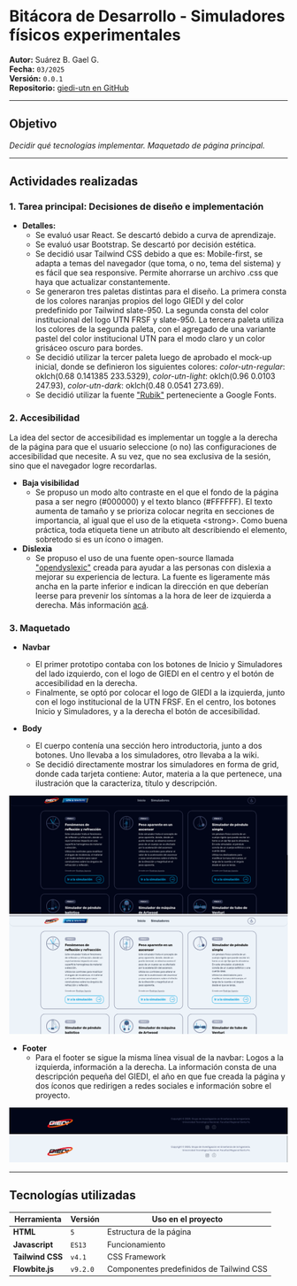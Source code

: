 # Bitácora de Desarrollo - Simuladores físicos experimentales

**Autor:** Suárez B. Gael G.  
**Fecha:** `03/2025`    
**Versión:** `0.0.1`  
**Repositorio:** [giedi-utn en GitHub](https://github.com/GIEDI-UTN/giedi-utn.github.io)  

---

## Objetivo
*Decidir qué tecnologías implementar. Maquetado de página principal.*

---

## Actividades realizadas

### 1. Tarea principal: Decisiones de diseño e implementación
- **Detalles:**
  - Se evaluó usar React. Se descartó debido a curva de aprendizaje.
  - Se evaluó usar Bootstrap. Se descartó por decisión estética.
  - Se decidió usar Tailwind CSS debido a que es: Mobile-first, se adapta a temas del navegador (que toma, o no, tema del sistema) y es fácil que sea responsive. Permite ahorrarse un archivo .css que haya que actualizar constantemente.
  - Se generaron tres paletas distintas para el diseño. La primera consta de los colores naranjas propios del logo GIEDI y del color predefinido por Tailwind slate-950. La segunda consta del color institucional del logo UTN FRSF y slate-950. La tercera paleta utiliza los colores de la segunda paleta, con el agregado de una variante pastel del color institucional UTN para el modo claro y un color grisáceo oscuro para bordes. 
  - Se decidió utilizar la tercer paleta luego de aprobado el mock-up inicial, donde se definieron los siguientes colores: *color-utn-regular*: oklch(0.68 0.141385 233.5329), *color-utn-light*: oklch(0.96 0.0103 247.93), *color-utn-dark*: oklch(0.48 0.0541 273.69).
  - Se decidió utilizar la fuente ["Rubik"](https://fonts.google.com/specimen/Rubik) perteneciente a Google Fonts. 

### 2. Accesibilidad
La idea del sector de accesibilidad es implementar un toggle a la derecha de la página para que el usuario seleccione (o no) las configuraciones de accesibilidad que necesite. A su vez, que no sea exclusiva de la sesión, sino que el navegador logre recordarlas. 

- **Baja visibilidad**
    - Se propuso un modo alto contraste en el que el fondo de la página pasa a ser negro (#000000) y el texto blanco (#FFFFFF). El texto aumenta de tamaño y se prioriza colocar negrita en secciones de importancia, al igual que el uso de la etiqueta \<strong>. Como buena práctica, toda etiqueta tiene un atributo alt describiendo el elemento, sobretodo si es un ícono o imagen.
- **Dislexia**
    - Se propuso el uso de una fuente open-source llamada ["opendyslexic"](https://opendyslexic.org/about) creada para ayudar a las personas con dislexia a mejorar su experiencia de lectura. La fuente es ligeramente más ancha en la parte inferior e indican la dirección en que deberían leerse para prevenir los síntomas a la hora de leer de izquierda a derecha. Más información [acá](https://opendyslexic.org/related-research).

### 3. Maquetado
- **Navbar**
    - El primer prototipo contaba con los botones de Inicio y Simuladores del lado izquierdo, con el logo de GIEDI en el centro y el botón de accesibilidad en la derecha.
    - Finalmente, se optó por colocar el logo de GIEDI a la izquierda, junto con el logo institucional de la UTN FRSF. En el centro, los botones Inicio y Simuladores, y a la derecha el botón de accesibilidad.

- **Body**
    - El cuerpo contenía una sección hero introductoria, junto a dos botones. Uno llevaba a los simuladores, otro llevaba a la wiki. 
    - Se decidió directamente mostrar los simuladores en forma de grid, donde cada tarjeta contiene: Autor, materia a la que pertenece, una ilustración que la caracteriza, título y  descripción. 

![Imagen mostrando la página en modo claro](front-dark.png)
![Imagen mostrando la página en modo claro](font-light.png)

- **Footer**
    - Para el footer se sigue la misma línea visual de la navbar: Logos a la izquierda, información a la derecha. La información consta de una descripción pequeña del GIEDI, el año en que fue creada la página y dos íconos que redirigen a redes sociales e información sobre el proyecto. 

![Imagen mostrando el footer modo oscuro](footer-dark.png)
![Imagen mostrando el footer modo claro](footer-light.png)

---

## Tecnologías utilizadas
| Herramienta       | Versión  | Uso en el proyecto          |
|-------------------|----------|-----------------------------|
| **HTML**              | `5`      | Estructura de la página          |
| **Javascript**        | `ES13`   | Funcionamiento              |
| **Tailwind CSS**      | `v4.1`   | CSS Framework               |
| **Flowbite.js**       | `v9.2.0` | Componentes predefinidos de Tailwind CSS  |

